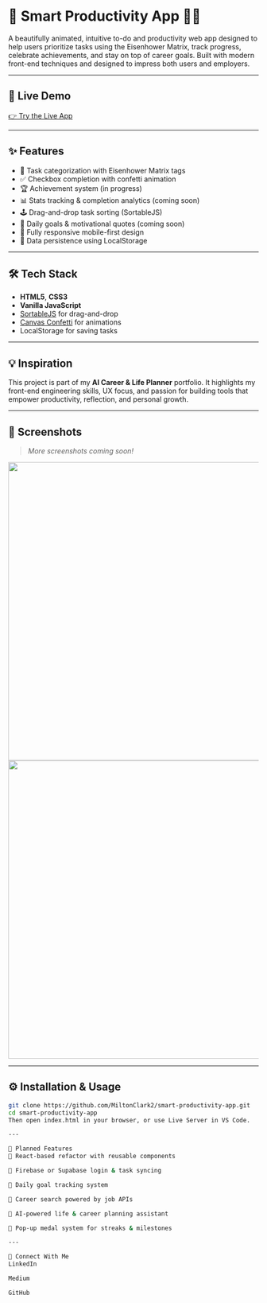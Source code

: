 # 🌟 Smart Productivity App 🧠✅

A beautifully animated, intuitive to-do and productivity web app designed to help users prioritize tasks using the Eisenhower Matrix, track progress, celebrate achievements, and stay on top of career goals. Built with modern front-end techniques and designed to impress both users and employers.

---

## 🚀 Live Demo

[👉 Try the Live App](https://miltonclark2.github.io/smart-productivity-app/)

---

## ✨ Features

- 🧠 Task categorization with Eisenhower Matrix tags
- ✅ Checkbox completion with confetti animation
- 🏆 Achievement system (in progress)
- 📊 Stats tracking & completion analytics (coming soon)
- 🕹️ Drag-and-drop task sorting (SortableJS)
- 🎯 Daily goals & motivational quotes (coming soon)
- 📱 Fully responsive mobile-first design
- 💾 Data persistence using LocalStorage

---

## 🛠 Tech Stack

- **HTML5**, **CSS3**
- **Vanilla JavaScript**
- [SortableJS](https://sortablejs.github.io/Sortable/) for drag-and-drop
- [Canvas Confetti](https://www.kirilv.com/canvas-confetti/) for animations
- LocalStorage for saving tasks

---

## 💡 Inspiration

This project is part of my **AI Career & Life Planner** portfolio. It highlights my front-end engineering skills, UX focus, and passion for building tools that empower productivity, reflection, and personal growth.

---

## 📸 Screenshots

> _More screenshots coming soon!_

<img src="screenshots/todo_main.png" width="600" />
<img src="screenshots/confetti.gif" width="600" />

---

## ⚙️ Installation & Usage

```bash
git clone https://github.com/MiltonClark2/smart-productivity-app.git
cd smart-productivity-app
Then open index.html in your browser, or use Live Server in VS Code.

---

🧩 Planned Features
🔄 React-based refactor with reusable components

🔐 Firebase or Supabase login & task syncing

📆 Daily goal tracking system

💼 Career search powered by job APIs

🧠 AI-powered life & career planning assistant

🥇 Pop-up medal system for streaks & milestones

---

🤝 Connect With Me
LinkedIn

Medium

GitHub

